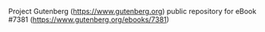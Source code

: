 Project Gutenberg (https://www.gutenberg.org) public repository for
eBook #7381 (https://www.gutenberg.org/ebooks/7381)
